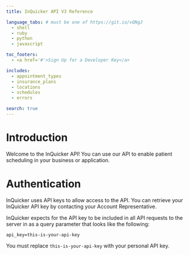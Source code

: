 ```yaml
---
title: InQuicker API V3 Reference

language_tabs: # must be one of https://git.io/vQNgJ
  - shell
  - ruby
  - python
  - javascript

toc_footers:
  - <a href='#'>Sign Up for a Developer Key</a>

includes:
  - appointment_types
  - insurance_plans
  - locations
  - schedules
  - errors

search: true
---
```


# Introduction

Welcome to the InQuicker API! You can use our API to enable patient scheduling in your business or application.

# Authentication

InQuicker uses API keys to allow access to the API. You can retrieve your InQuicker API key by contacting your Account Representative.

InQuicker expects for the API key to be included in all API requests to the server in as a query parameter that looks like the following:

`api_key=this-is-your-api-key`

<aside class="notice">
You must replace <code>this-is-your-api-key</code> with your personal API key.
</aside>
